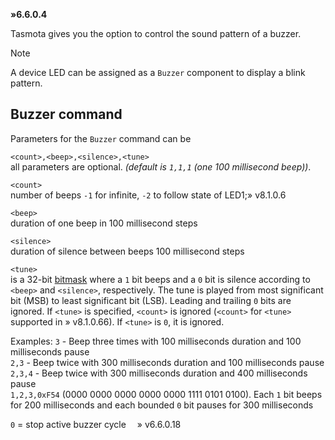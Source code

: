 **»6.6.0.4**

Tasmota gives you the option to control the sound pattern of a buzzer. 

> [!NOTE]
> A device LED can be assigned as a `Buzzer` component to display a blink pattern.

## Buzzer command
Parameters for the `Buzzer` command can be

`<count>,<beep>,<silence>,<tune>`    
all parameters are optional. *(default is `1,1,1` (one 100 millisecond beep))*.

`<count>`   
number of beeps
`-1` for infinite, `-2` to follow state of LED1;» v8.1.0.6

`<beep>`    
duration of one beep in 100 millisecond steps

`<silence>`   
duration of silence between beeps 100 millisecond steps

`<tune>`    
is a 32-bit [bitmask](https://en.wikipedia.org/wiki/Mask_(computing)#Masking_bits_to_1) where a `1` bit beeps and a `0` bit is silence according to `<beep>` and `<silence>`, respectively. The tune is played from most significant bit (MSB) to least significant bit (LSB). Leading and trailing `0` bits are ignored. If `<tune>` is specified, `<count>` is ignored (`<count>` for `<tune>` supported in » v8.1.0.66). If `<tune>` is `0`, it is ignored.

Examples:
`3` - Beep three times with 100 milliseconds duration and 100 milliseconds pause<BR>
`2,3` - Beep twice with 300 milliseconds duration and 100 milliseconds pause<BR>`2,3,4` - Beep twice with 300 milliseconds duration and 400 milliseconds pause<BR>`1,2,3,0xF54` (0000 0000 0000 0000 0000 1111 0101 0100). Each `1` bit beeps for 200 milliseconds and each bounded `0` bit pauses for 300 milliseconds


`0` = stop active buzzer cycle &emsp;» v6.6.0.18
